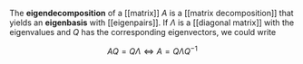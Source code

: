 The **eigendecomposition** of a [[matrix]] $A$ is a [[matrix decomposition]] that yields an **eigenbasis** with [[eigenpairs]]. If $\Lambda$ is a [[diagonal matrix]] with the eigenvalues and $Q$ has the corresponding eigenvectors, we could write

$$
AQ = Q\Lambda \iff A = Q\Lambda Q^{-1}
$$